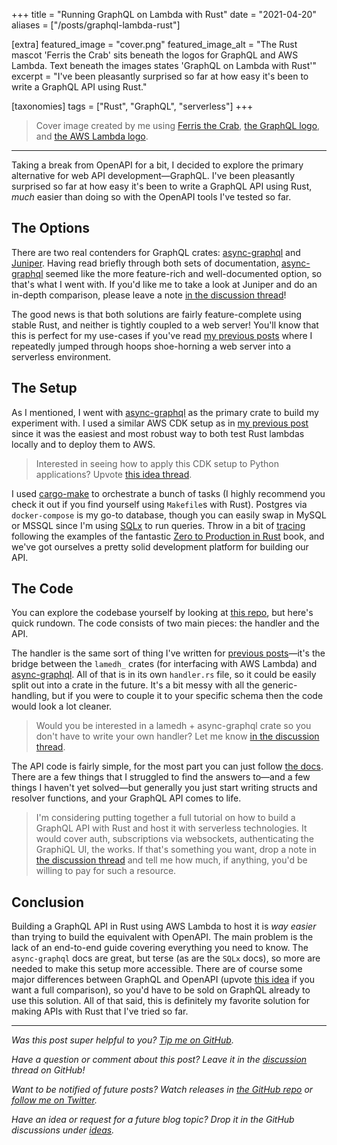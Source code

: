 +++
title = "Running GraphQL on Lambda with Rust"
date = "2021-04-20"
aliases = ["/posts/graphql-lambda-rust"]

[extra]
featured_image = "cover.png"
featured_image_alt = "The Rust mascot 'Ferris the Crab' sits beneath the logos for GraphQL and AWS Lambda. Text beneath the images states 'GraphQL on Lambda with Rust'"
excerpt = "I've been pleasantly surprised so far at how easy it's been to write a GraphQL API using Rust."

[taxonomies]
tags = ["Rust", "GraphQL", "serverless"]
+++

> Cover image created by me using [Ferris the Crab], [the GraphQL logo], and [the AWS Lambda logo].

---

Taking a break from OpenAPI for a bit, I decided to explore the primary alternative for web API development—GraphQL. I've been pleasantly surprised so far at how easy it's been to write a GraphQL API using Rust, _much_ easier than doing so with the OpenAPI tools I've tested so far.

## The Options

There are two real contenders for GraphQL crates: [async-graphql] and [Juniper]. Having read briefly through both sets of documentation, [async-graphql] seemed like the more feature-rich and well-documented option, so that's what I went with. If you'd like me to take a look at Juniper and do an in-depth comparison, please leave a note [in the discussion thread][discussion]!

The good news is that both solutions are fairly feature-complete using stable Rust, and neither is tightly coupled to a web server! You'll know that this is perfect for my use-cases if you've read [my previous posts][fastapi-rust-research] where I repeatedly jumped through hoops shoe-horning a web server into a serverless environment.

## The Setup

As I mentioned, I went with [async-graphql] as the primary crate to build my experiment with. I used a similar AWS CDK setup as in [my previous post][fastapi-rust-lambda] since it was the easiest and most robust way to both test Rust lambdas locally and to deploy them to AWS.

> Interested in seeing how to apply this CDK setup to Python applications? Upvote [this idea thread][python cdk idea].

I used [cargo-make] to orchestrate a bunch of tasks (I highly recommend you check it out if you find yourself using `Makefile`s with Rust). Postgres via `docker-compose` is my go-to database, though you can easily swap in MySQL or MSSQL since I'm using [SQLx] to run queries. Throw in a bit of [tracing] following the examples of the fantastic [Zero to Production in Rust] book, and we've got ourselves a pretty solid development platform for building our API.

## The Code

You can explore the codebase yourself by looking at [this repo][examples repo], but here's quick rundown. The code consists of two main pieces: the handler and the API.

The handler is the same sort of thing I've written for [previous posts][actix post]—it's the bridge between the `lamedh_` crates (for interfacing with AWS Lambda) and [async-graphql]. All of that is in its own `handler.rs` file, so it could be easily split out into a crate in the future. It's a bit messy with all the generic-handling, but if you were to couple it to your specific schema then the code would look a lot cleaner.

> Would you be interested in a lamedh + async-graphql crate so you don't have to write your own handler? Let me know [in the discussion thread][discussion].

The API code is fairly simple, for the most part you can just follow [the docs][async-graphql]. There are a few things that I struggled to find the answers to—and a few things I haven't yet solved—but generally you just start writing structs and resolver functions, and your GraphQL API comes to life.

> I'm considering putting together a full tutorial on how to build a GraphQL API with Rust and host it with serverless technologies. It would cover auth, subscriptions via websockets, authenticating the GraphiQL UI, the works. If that's something you want, drop a note in [the discussion thread][discussion] and tell me how much, if anything, you'd be willing to pay for such a resource.

## Conclusion

Building a GraphQL API in Rust using AWS Lambda to host it is _way easier_ than trying to build the equivalent with OpenAPI. The main problem is the lack of an end-to-end guide covering everything you need to know. The `async-graphql` docs are great, but terse (as are the `SQLx` docs), so more are needed to make this setup more accessible. There are of course some major differences between GraphQL and OpenAPI (upvote [this idea][graphql vs openapi] if you want a full comparison), so you'd have to be sold on GraphQL already to use this solution. All of that said, this is definitely my favorite solution for making APIs with Rust that I've tried so far.

---

_Was this post super helpful to you? [Tip me on GitHub][github one time]._

_Have a question or comment about this post? Leave it in the [discussion] thread on GitHub!_

_Want to be notified of future posts? Watch releases in [the GitHub repo] or [follow me on Twitter][twitter]._

_Have an idea or request for a future blog topic? Drop it in the GitHub discussions under [ideas]._

[ferris the crab]: https://www.rustacean.net
[the graphql logo]: https://github.com/graphql/artwork
[the aws lambda logo]: https://aws.amazon.com/architecture/icons/
[async-graphql]: https://async-graphql.github.io/async-graphql/en/index.html
[juniper]: https://github.com/graphql-rust/juniper
[fastapi-rust-research]: https://dylananthony.com/posts/fastapi-rust-2-research
[fastapi-rust-lambda]: https://dylananthony.com/posts/fastapi-rust-6-aws-lambda
[python cdk idea]: https://github.com/dbanty/dylananthony.com/discussions/36
[cargo-make]: https://sagiegurari.github.io/cargo-make/
[sqlx]: https://docs.rs/crate/sqlx/0.5.1
[tracing]: https://docs.rs/tracing/0.1.25/tracing/
[zero to production in rust]: https://www.zero2prod.com
[examples repo]: https://github.com/dbanty/rust-lambda-graphql-example
[actix post]: https://dylananthony.com/posts/fastapi-rust-3-trying-actix
[graphql vs openapi]: https://github.com/dbanty/dylananthony.com/discussions/55
[github one time]: https://github.com/sponsors/dbanty?frequency=one-time&sponsor=dbanty
[ideas]: https://github.com/dbanty/dylananthony.com/discussions/categories/ideas
[the github repo]: https://github.com/dbanty/dylananthony.com
[twitter]: https://twitter.com/TBDylan
[discussion]: https://github.com/dbanty/dylananthony.com/discussions/56
